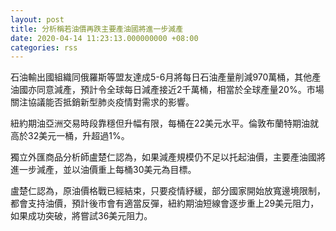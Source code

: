 ```yaml
---
layout: post
title: 分析稱若油價再跌主要產油國將進一步減產
date: 2020-04-14 11:23:13.000000000 +08:00
categories: rss
---
```


石油輸出國組織同俄羅斯等盟友達成5-6月將每日石油產量削減970萬桶，其他產油國亦同意減產，預計令全球每日減產接近2千萬桶，相當於全球產量20%。市場關注協議能否抵銷新型肺炎疫情對需求的影響。

紐約期油亞洲交易時段靠穩但升幅有限，每桶在22美元水平。倫敦布蘭特期油就高於32美元一桶，升超過1%。

獨立外匯商品分析師盧楚仁認為，如果減產規模仍不足以托起油價，主要產油國將進一步減產，並以油價重上每桶30美元為目標。

盧楚仁認為，原油價格戰已經結束，只要疫情紓緩，部分國家開始放寬邊境限制，都會支持油價，預計後市會有適當反彈，紐約期油短線會逐步重上29美元阻力，如果成功突破，將嘗試36美元阻力。
